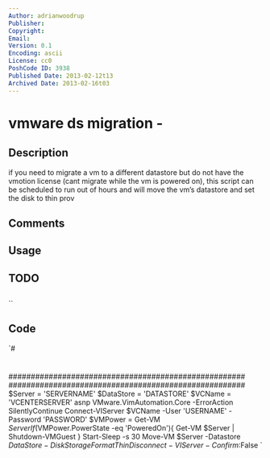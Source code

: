 ```yaml
---
Author: adrianwoodrup
Publisher: 
Copyright: 
Email: 
Version: 0.1
Encoding: ascii
License: cc0
PoshCode ID: 3938
Published Date: 2013-02-12t13
Archived Date: 2013-02-16t03
---
```


# vmware ds migration - 

## Description

if you need to migrate a vm to a different datastore but do not have the vmotion license (cant migrate while the vm is powered on), this script can be scheduled to run out of hours and will move the vm’s datastore and set the disk to thin prov

## Comments



## Usage



## TODO



## 

``

## Code

`#
 #
 #####################################################
 #####################################################
 $Server = 'SERVERNAME'
 $DataStore = 'DATASTORE'
 $VCName = 'VCENTERSERVER'
 asnp VMware.VimAutomation.Core -ErrorAction SilentlyContinue
 Connect-VIServer $VCName -User 'USERNAME' -Password 'PASSWORD'
 $VMPower = Get-VM $Server
 If($VMPower.PowerState -eq 'PoweredOn'){
 	Get-VM $Server | Shutdown-VMGuest
 	}
 Start-Sleep -s 30
 Move-VM $Server -Datastore $DataStore -DiskStorageFormat Thin
 Disconnect-VIServer -Confirm:$False
`

